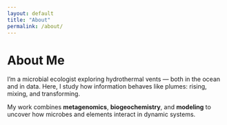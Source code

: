 ```yaml
---
layout: default
title: "About"
permalink: /about/
---
```


<link rel="stylesheet" href="{{ '/assets/css/about.css' | relative_url }}">

<div class="about-page">
  <canvas id="ventScene"></canvas>

  <div class="about-content">
    <h1>About Me</h1>
    <p>
      I’m a microbial ecologist exploring hydrothermal vents — both in the ocean and in data.
      Here, I study how information behaves like plumes: rising, mixing, and transforming.
    </p>
    <p>
      My work combines <strong>metagenomics</strong>, <strong>biogeochemistry</strong>,
      and <strong>modeling</strong> to uncover how microbes and elements interact in dynamic systems.
    </p>
  </div>
</div>

<script src="{{ '/assets/js/ventScene.js' | relative_url }}"></script>